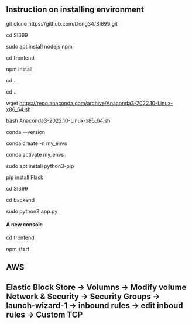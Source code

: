 <h2> Instruction on installing environment </h2>
git clone https://github.com/Dong34/SI699.git

cd SI699

sudo apt install nodejs npm

cd frontend

npm install 

cd ..

cd ..

wget https://repo.anaconda.com/archive/Anaconda3-2022.10-Linux-x86_64.sh

bash Anaconda3-2022.10-Linux-x86_64.sh

conda --version

conda create -n my_envs

conda activate my_envs

sudo apt install python3-pip

pip install Flask

cd SI699

cd backend

sudo python3 app.py

<h4> A new console </h4>

cd frontend

npm start

<h2>AWS<h2>
Elastic Block Store -> Volumns -> Modify volume
Network & Security -> Security Groups -> launch-wizard-1 -> inbound rules -> edit inboud rules -> Custom TCP

